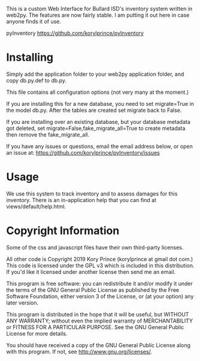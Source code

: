 This is a custom Web Interface for Bullard ISD's inventory system written in web2py.
The features are now fairly stable.
I am putting it out here in case anyone finds it of use.

pyInventory
https://github.com/korylprince/pyInventory

# Installing

Simply add the application folder to your web2py application folder, and copy db.py.def to db.py.

This file contains all configuration options (not very many at the moment.)

If you are installing this for a new database, you need to set migrate=True in the model db.py.
After the tables are created set migrate back to False.

If you are installing over an existing database, but your database metadata got deleted, set migrate=False,fake\_migrate\_all=True to create metadata then remove the fake\_migrate\_all.

If you have any issues or questions, email the email address below, or open an issue at:
https://github.com/korylprince/pyInventory/issues

# Usage

We use this system to track inventory and to assess damages for this inventory.
There is an in-application help that you can find at views/default/help.html.

# Copyright Information

Some of the css and javascript files have their own third-party licenses.

All other code is Copyright 2019 Kory Prince (korylprince at gmail dot com.) This code is licensed under the GPL v3 which is included in this distribution. If you'd like it licensed under another license then send me an email.

This program is free software: you can redistribute it and/or modify
it under the terms of the GNU General Public License as published by
the Free Software Foundation, either version 3 of the License, or
(at your option) any later version.

This program is distributed in the hope that it will be useful,
but WITHOUT ANY WARRANTY; without even the implied warranty of
MERCHANTABILITY or FITNESS FOR A PARTICULAR PURPOSE.  See the
GNU General Public License for more details.

You should have received a copy of the GNU General Public License
along with this program.  If not, see <http://www.gnu.org/licenses/>.
